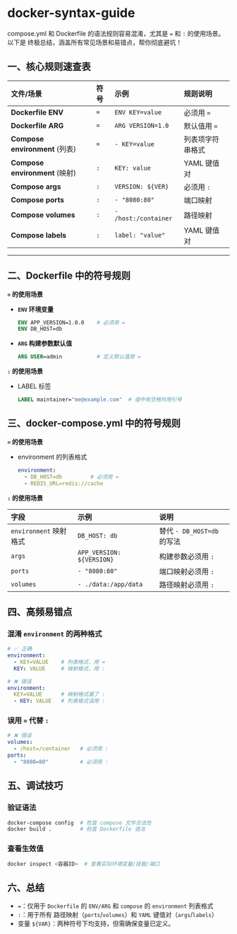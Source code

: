 # docker-syntax-guide

compose.yml 和 Dockerfile 的语法规则容易混淆，尤其是 `=` 和 `:` 的使用场景。以下是 终极总结，涵盖所有常见场景和易错点，帮你彻底避坑！

## 一、核心规则速查表

| 文件/场景 | 符号 | 示例 | 规则说明 |
|:--|:--|:--|:--|
| **Dockerfile ENV** | `=` | `ENV KEY=value` | 必须用 `=` |
| **Dockerfile ARG** | `=` | `ARG VERSION=1.0` | 默认值用 `=` |
| **Compose environment** (列表) | `=` | `- KEY=value` | 列表项字符串格式 |
| **Compose environment** (映射) | `:` | `KEY: value` | YAML 键值对 |
| **Compose args** | `:` | `VERSION: ${VER}` | 必须用 `:` |
| **Compose ports** | `:` | `- "8080:80"` | 端口映射 |
| **Compose volumes** | `:` | `- /host:/container` | 路径映射 |
| **Compose labels** | `:` | `label: "value"` | YAML 键值对 |

---

## 二、Dockerfile 中的符号规则

**`=` 的使用场景**

- **`ENV` 环境变量**

  ```dockerfile
  ENV APP_VERSION=1.0.0    # 必须用 =
  ENV DB_HOST=db
  ```

- **`ARG` 构建参数默认值**

  ```dockerfile
  ARG USER=admin           # 定义默认值用 =
  ```

**`:` 的使用场景**

- LABEL 标签

  ```dockerfile
  LABEL maintainer="me@example.com"  # 值中有空格时用引号
  ```

## 三、docker-compose.yml 中的符号规则

**`=` 的使用场景**

- environment 的列表格式

  ```yml
  environment:
    - DB_HOST=db         # 必须用 =
    - REDIS_URL=redis://cache
  ```

**`:` 的使用场景**

| 字段 | 示例 | 说明 |
|:--|:--|:--|
| `environment` 映射格式 | `DB_HOST: db` | 替代 `- DB_HOST=db` 的写法 |
| `args` | `APP_VERSION: ${VERSION}` | 构建参数必须用 `:` |
| `ports` | `- "8080:80"` | 端口映射必须用 `:` |
| `volumes` | `- ./data:/app/data` | 路径映射必须用 `:` |

## 四、高频易错点

### 混淆 `environment` 的两种格式

```yml
# ✅ 正确
environment:
  - KEY=VALUE    # 列表格式，用 =
  KEY: VALUE     # 映射格式，用 :

# ❌ 错误
environment:
  KEY=VALUE      # 映射格式漏了 :
  - KEY: VALUE   # 列表格式误用 :
```

### 误用 `=` 代替 `:`

```yml
# ❌ 错误
volumes:
  - /host=/container   # 必须用 :
ports:
  - "8080=80"          # 必须用 :
```

## 五、调试技巧

### 验证语法

```bash
docker-compose config  # 检查 compose 文件合法性
docker build .         # 检查 Dockerfile 语法
```

### 查看生效值

```bash
docker inspect <容器ID>  # 查看实际环境变量/挂载/端口
```

## 六、总结

- `=`：仅用于 `Dockerfile` 的 `ENV/ARG` 和 `compose` 的 `environment` 列表格式
- `:`：用于所有 路径映射（`ports`/`volumes`）和 `YAML` 键值对（`args`/`labels`）
- 变量 `${VAR}`：两种符号下均支持，但需确保变量已定义。
